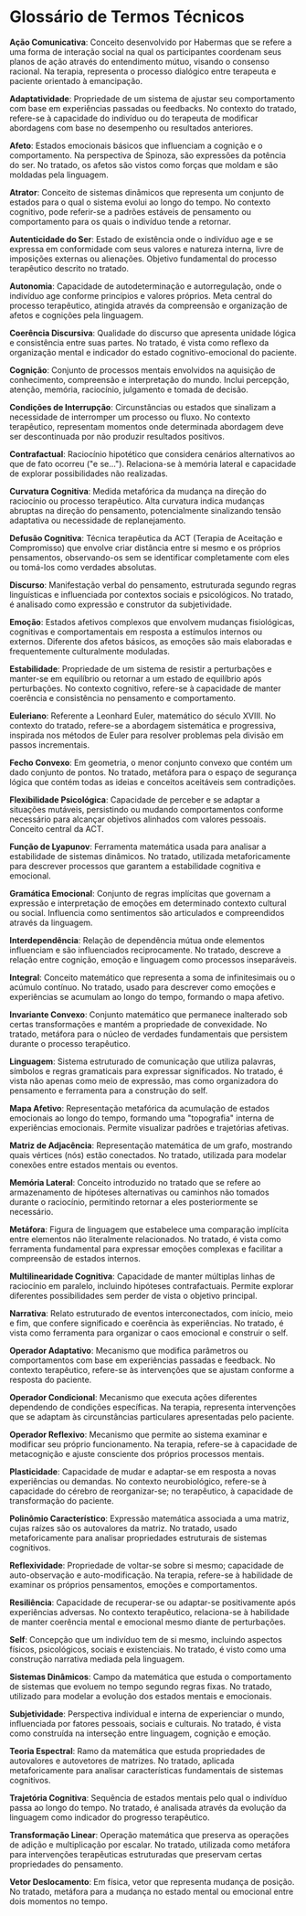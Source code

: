 # Glossário de Termos Técnicos

**Ação Comunicativa**: Conceito desenvolvido por Habermas que se refere a uma forma de interação social na qual os participantes coordenam seus planos de ação através do entendimento mútuo, visando o consenso racional. Na terapia, representa o processo dialógico entre terapeuta e paciente orientado à emancipação.

**Adaptatividade**: Propriedade de um sistema de ajustar seu comportamento com base em experiências passadas ou feedbacks. No contexto do tratado, refere-se à capacidade do indivíduo ou do terapeuta de modificar abordagens com base no desempenho ou resultados anteriores.

**Afeto**: Estados emocionais básicos que influenciam a cognição e o comportamento. Na perspectiva de Spinoza, são expressões da potência do ser. No tratado, os afetos são vistos como forças que moldam e são moldadas pela linguagem.

**Atrator**: Conceito de sistemas dinâmicos que representa um conjunto de estados para o qual o sistema evolui ao longo do tempo. No contexto cognitivo, pode referir-se a padrões estáveis de pensamento ou comportamento para os quais o indivíduo tende a retornar.

**Autenticidade do Ser**: Estado de existência onde o indivíduo age e se expressa em conformidade com seus valores e natureza interna, livre de imposições externas ou alienações. Objetivo fundamental do processo terapêutico descrito no tratado.

**Autonomia**: Capacidade de autodeterminação e autorregulação, onde o indivíduo age conforme princípios e valores próprios. Meta central do processo terapêutico, atingida através da compreensão e organização de afetos e cognições pela linguagem.

**Coerência Discursiva**: Qualidade do discurso que apresenta unidade lógica e consistência entre suas partes. No tratado, é vista como reflexo da organização mental e indicador do estado cognitivo-emocional do paciente.

**Cognição**: Conjunto de processos mentais envolvidos na aquisição de conhecimento, compreensão e interpretação do mundo. Inclui percepção, atenção, memória, raciocínio, julgamento e tomada de decisão.

**Condições de Interrupção**: Circunstâncias ou estados que sinalizam a necessidade de interromper um processo ou fluxo. No contexto terapêutico, representam momentos onde determinada abordagem deve ser descontinuada por não produzir resultados positivos.

**Contrafactual**: Raciocínio hipotético que considera cenários alternativos ao que de fato ocorreu ("e se..."). Relaciona-se à memória lateral e capacidade de explorar possibilidades não realizadas.

**Curvatura Cognitiva**: Medida metafórica da mudança na direção do raciocínio ou processo terapêutico. Alta curvatura indica mudanças abruptas na direção do pensamento, potencialmente sinalizando tensão adaptativa ou necessidade de replanejamento.

**Defusão Cognitiva**: Técnica terapêutica da ACT (Terapia de Aceitação e Compromisso) que envolve criar distância entre si mesmo e os próprios pensamentos, observando-os sem se identificar completamente com eles ou tomá-los como verdades absolutas.

**Discurso**: Manifestação verbal do pensamento, estruturada segundo regras linguísticas e influenciada por contextos sociais e psicológicos. No tratado, é analisado como expressão e construtor da subjetividade.

**Emoção**: Estados afetivos complexos que envolvem mudanças fisiológicas, cognitivas e comportamentais em resposta a estímulos internos ou externos. Diferente dos afetos básicos, as emoções são mais elaboradas e frequentemente culturalmente moduladas.

**Estabilidade**: Propriedade de um sistema de resistir a perturbações e manter-se em equilíbrio ou retornar a um estado de equilíbrio após perturbações. No contexto cognitivo, refere-se à capacidade de manter coerência e consistência no pensamento e comportamento.

**Euleriano**: Referente a Leonhard Euler, matemático do século XVIII. No contexto do tratado, refere-se a abordagem sistemática e progressiva, inspirada nos métodos de Euler para resolver problemas pela divisão em passos incrementais.

**Fecho Convexo**: Em geometria, o menor conjunto convexo que contém um dado conjunto de pontos. No tratado, metáfora para o espaço de segurança lógica que contém todas as ideias e conceitos aceitáveis sem contradições.

**Flexibilidade Psicológica**: Capacidade de perceber e se adaptar a situações mutáveis, persistindo ou mudando comportamentos conforme necessário para alcançar objetivos alinhados com valores pessoais. Conceito central da ACT.

**Função de Lyapunov**: Ferramenta matemática usada para analisar a estabilidade de sistemas dinâmicos. No tratado, utilizada metaforicamente para descrever processos que garantem a estabilidade cognitiva e emocional.

**Gramática Emocional**: Conjunto de regras implícitas que governam a expressão e interpretação de emoções em determinado contexto cultural ou social. Influencia como sentimentos são articulados e compreendidos através da linguagem.

**Interdependência**: Relação de dependência mútua onde elementos influenciam e são influenciados reciprocamente. No tratado, descreve a relação entre cognição, emoção e linguagem como processos inseparáveis.

**Integral**: Conceito matemático que representa a soma de infinitesimais ou o acúmulo contínuo. No tratado, usado para descrever como emoções e experiências se acumulam ao longo do tempo, formando o mapa afetivo.

**Invariante Convexo**: Conjunto matemático que permanece inalterado sob certas transformações e mantém a propriedade de convexidade. No tratado, metáfora para o núcleo de verdades fundamentais que persistem durante o processo terapêutico.

**Linguagem**: Sistema estruturado de comunicação que utiliza palavras, símbolos e regras gramaticais para expressar significados. No tratado, é vista não apenas como meio de expressão, mas como organizadora do pensamento e ferramenta para a construção do self.

**Mapa Afetivo**: Representação metafórica da acumulação de estados emocionais ao longo do tempo, formando uma "topografia" interna de experiências emocionais. Permite visualizar padrões e trajetórias afetivas.

**Matriz de Adjacência**: Representação matemática de um grafo, mostrando quais vértices (nós) estão conectados. No tratado, utilizada para modelar conexões entre estados mentais ou eventos.

**Memória Lateral**: Conceito introduzido no tratado que se refere ao armazenamento de hipóteses alternativas ou caminhos não tomados durante o raciocínio, permitindo retornar a eles posteriormente se necessário.

**Metáfora**: Figura de linguagem que estabelece uma comparação implícita entre elementos não literalmente relacionados. No tratado, é vista como ferramenta fundamental para expressar emoções complexas e facilitar a compreensão de estados internos.

**Multilinearidade Cognitiva**: Capacidade de manter múltiplas linhas de raciocínio em paralelo, incluindo hipóteses contrafactuais. Permite explorar diferentes possibilidades sem perder de vista o objetivo principal.

**Narrativa**: Relato estruturado de eventos interconectados, com início, meio e fim, que confere significado e coerência às experiências. No tratado, é vista como ferramenta para organizar o caos emocional e construir o self.

**Operador Adaptativo**: Mecanismo que modifica parâmetros ou comportamentos com base em experiências passadas e feedback. No contexto terapêutico, refere-se às intervenções que se ajustam conforme a resposta do paciente.

**Operador Condicional**: Mecanismo que executa ações diferentes dependendo de condições específicas. Na terapia, representa intervenções que se adaptam às circunstâncias particulares apresentadas pelo paciente.

**Operador Reflexivo**: Mecanismo que permite ao sistema examinar e modificar seu próprio funcionamento. Na terapia, refere-se à capacidade de metacognição e ajuste consciente dos próprios processos mentais.

**Plasticidade**: Capacidade de mudar e adaptar-se em resposta a novas experiências ou demandas. No contexto neurobiológico, refere-se à capacidade do cérebro de reorganizar-se; no terapêutico, à capacidade de transformação do paciente.

**Polinômio Característico**: Expressão matemática associada a uma matriz, cujas raízes são os autovalores da matriz. No tratado, usado metaforicamente para analisar propriedades estruturais de sistemas cognitivos.

**Reflexividade**: Propriedade de voltar-se sobre si mesmo; capacidade de auto-observação e auto-modificação. Na terapia, refere-se à habilidade de examinar os próprios pensamentos, emoções e comportamentos.

**Resiliência**: Capacidade de recuperar-se ou adaptar-se positivamente após experiências adversas. No contexto terapêutico, relaciona-se à habilidade de manter coerência mental e emocional mesmo diante de perturbações.

**Self**: Concepção que um indivíduo tem de si mesmo, incluindo aspectos físicos, psicológicos, sociais e existenciais. No tratado, é visto como uma construção narrativa mediada pela linguagem.

**Sistemas Dinâmicos**: Campo da matemática que estuda o comportamento de sistemas que evoluem no tempo segundo regras fixas. No tratado, utilizado para modelar a evolução dos estados mentais e emocionais.

**Subjetividade**: Perspectiva individual e interna de experienciar o mundo, influenciada por fatores pessoais, sociais e culturais. No tratado, é vista como construída na interseção entre linguagem, cognição e emoção.

**Teoria Espectral**: Ramo da matemática que estuda propriedades de autovalores e autovetores de matrizes. No tratado, aplicada metaforicamente para analisar características fundamentais de sistemas cognitivos.

**Trajetória Cognitiva**: Sequência de estados mentais pelo qual o indivíduo passa ao longo do tempo. No tratado, é analisada através da evolução da linguagem como indicador do progresso terapêutico.

**Transformação Linear**: Operação matemática que preserva as operações de adição e multiplicação por escalar. No tratado, utilizada como metáfora para intervenções terapêuticas estruturadas que preservam certas propriedades do pensamento.

**Vetor Deslocamento**: Em física, vetor que representa mudança de posição. No tratado, metáfora para a mudança no estado mental ou emocional entre dois momentos no tempo.